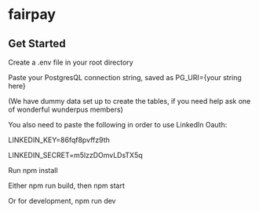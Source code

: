 # fairpay

## Get Started

<p>Create a .env file in your root directory</p>

<p>Paste your PostgresQL connection string, saved as PG_URI={your string here}</p>
<p>(We have dummy data set up to create the tables, if you need help ask one of wonderful wunderpus members)</p>

<p>You also need to paste the following in order to use LinkedIn Oauth: </p>
<p>LINKEDIN_KEY=86fqf8pvffz9th</p>
<p>LINKEDIN_SECRET=m5lzzDOmvLDsTX5q </p>

<p>Run npm install</p>
<p>Either npm run build, then npm start</p>
<p>Or for development, npm run dev</p>
